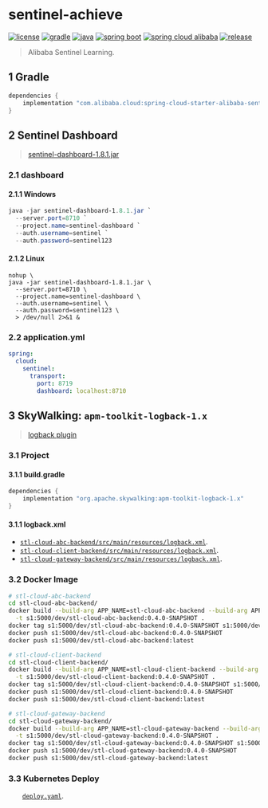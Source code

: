 # sentinel-achieve


[![license](https://img.shields.io/badge/license-MIT-green.svg?style=flat&logo=github)](https://www.mit-license.org)
[![gradle](https://img.shields.io/badge/gradle-7.1.1-brightgreen.svg?style=flat&logo=gradle)](https://docs.gradle.org/7.1/userguide/installation.html)
[![java](https://img.shields.io/badge/java-1.8-brightgreen.svg?style=flat&logo=java)](https://www.oracle.com/java/technologies/javase-downloads.html)
[![spring boot](https://img.shields.io/badge/springboot-2.3.2-brightgreen.svg?style=flat&logo=springboot)](https://docs.spring.io/spring-boot/docs/2.3.2.RELEASE/reference/htmlsingle/)
[![spring cloud alibaba](https://img.shields.io/badge/springcloud.alibaba-2.2.6-brightgreen.svg?style=flat&logo=alibabacloud)](https://spring-cloud-alibaba-group.github.io/github-pages/hoxton/zh-cn/index.html)
[![release](https://img.shields.io/badge/release-0.4.0-blue.svg)](http://gitlab.incarcloud.com/saic/emo-project/releases)

> Alibaba Sentinel Learning.

## 1 Gradle

```groovy
dependencies {
    implementation "com.alibaba.cloud:spring-cloud-starter-alibaba-sentinel"
}
```

## 2 Sentinel Dashboard

> [sentinel-dashboard-1.8.1.jar](https://github.com/alibaba/Sentinel/releases/download/1.8.1/sentinel-dashboard-1.8.1.jar)

### 2.1 dashboard

#### 2.1.1 Windows

```powershell
java -jar sentinel-dashboard-1.8.1.jar `
  --server.port=8710 `
  --project.name=sentinel-dashboard `
  --auth.username=sentinel `
  --auth.password=sentinel123
```

#### 2.1.2 Linux

```base
nohup \
java -jar sentinel-dashboard-1.8.1.jar \
  --server.port=8710 \
  --project.name=sentinel-dashboard \
  --auth.username=sentinel \
  --auth.password=sentinel123 \
  > /dev/null 2>&1 &
```

### 2.2 application.yml

```yaml
spring:
  cloud:
    sentinel:
      transport:
        port: 8719
        dashboard: localhost:8710
```

## 3 SkyWalking: `apm-toolkit-logback-1.x`

> [logback plugin](https://skywalking.apache.org/docs/skywalking-java/latest/en/setup/service-agent/java-agent/application-toolkit-logback-1.x)

### 3.1 Project

#### 3.1.1 build.gradle

```groovy
dependencies {
    implementation "org.apache.skywalking:apm-toolkit-logback-1.x"
}
```

#### 3.1.1 logback.xml

- [`stl-cloud-abc-backend/src/main/resources/logback.xml`](stl-cloud-abc-backend/src/main/resources/logback.xml).
- [`stl-cloud-client-backend/src/main/resources/logback.xml`](stl-cloud-client-backend/src/main/resources/logback.xml).
- [`stl-cloud-gateway-backend/src/main/resources/logback.xml`](stl-cloud-gateway-backend/src/main/resources/logback.xml).

### 3.2 Docker Image

```bash
# stl-cloud-abc-backend
cd stl-cloud-abc-backend/
docker build --build-arg APP_NAME=stl-cloud-abc-backend --build-arg APP_VERSION=0.4.0-SNAPSHOT \
  -t s1:5000/dev/stl-cloud-abc-backend:0.4.0-SNAPSHOT .
docker tag s1:5000/dev/stl-cloud-abc-backend:0.4.0-SNAPSHOT s1:5000/dev/stl-cloud-abc-backend:latest
docker push s1:5000/dev/stl-cloud-abc-backend:0.4.0-SNAPSHOT
docker push s1:5000/dev/stl-cloud-abc-backend:latest

# stl-cloud-client-backend
cd stl-cloud-client-backend/
docker build --build-arg APP_NAME=stl-cloud-client-backend --build-arg APP_VERSION=0.4.0-SNAPSHOT \
  -t s1:5000/dev/stl-cloud-client-backend:0.4.0-SNAPSHOT .
docker tag s1:5000/dev/stl-cloud-client-backend:0.4.0-SNAPSHOT s1:5000/dev/stl-cloud-client-backend:latest
docker push s1:5000/dev/stl-cloud-client-backend:0.4.0-SNAPSHOT
docker push s1:5000/dev/stl-cloud-client-backend:latest

# stl-cloud-gateway-backend
cd stl-cloud-gateway-backend/
docker build --build-arg APP_NAME=stl-cloud-gateway-backend --build-arg APP_VERSION=0.4.0-SNAPSHOT \
  -t s1:5000/dev/stl-cloud-gateway-backend:0.4.0-SNAPSHOT .
docker tag s1:5000/dev/stl-cloud-gateway-backend:0.4.0-SNAPSHOT s1:5000/dev/stl-cloud-gateway-backend:latest
docker push s1:5000/dev/stl-cloud-gateway-backend:0.4.0-SNAPSHOT
docker push s1:5000/dev/stl-cloud-gateway-backend:latest
```

### 3.3 Kubernetes Deploy

&emsp;&emsp;[`deploy.yaml`](deploy.yaml).
